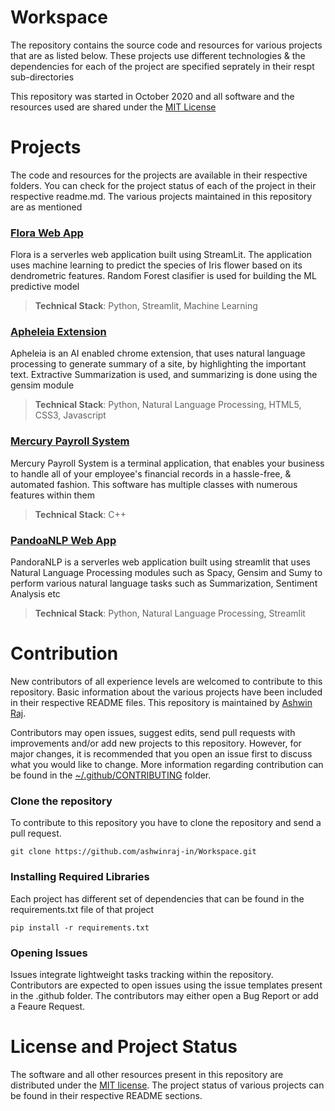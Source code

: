 # Workspace
The repository contains the source code and resources for various projects that are as listed below. These projects use different technologies & the dependencies for each of the project are specified seprately in their respt sub-directories

This repository was started in October 2020 and all software and the resources used are shared under the [MIT License](https://github.com/ashwinraj-in/Workspace/blob/main/LICENSE)

# Projects
The code and resources for the projects are available in their respective folders. You can check for the project status of each of the project in their respective readme.md. The various projects maintained in this repository are as mentioned

### [Flora Web App](https://github.com/ashwinraj-in/Workspace/tree/main/FloraWebApp)
Flora is a serverles web application built using StreamLit. The application uses machine learning to predict the species of Iris flower based on its dendrometric features. Random Forest clasifier is used for building the ML predictive model
> **Technical Stack**: Python, Streamlit, Machine Learning

### [Apheleia Extension](https://github.com/ashwinraj-in/Workspace/tree/main/ApheleiaExtension)
Apheleia is an AI enabled chrome extension, that uses natural language processing to generate summary of a site, by highlighting the important text. Extractive Summarization is used, and summarizing is done using the gensim module
> **Technical Stack**: Python, Natural Language Processing, HTML5, CSS3, Javascript

### [Mercury Payroll System](https://github.com/ashwinraj-in/Workspace/tree/main/MercuryPayrollSystem)
Mercury Payroll System is a terminal application, that enables your business to handle all of your employee's financial records in a hassle-free, & automated fashion. This software has multiple classes with numerous features within them
> **Technical Stack**: C++

### [PandoaNLP Web App](https://github.com/ashwinraj-in/Workspace/tree/main/PandoraNLP)
PandoraNLP is a serverles web application built using streamlit that uses Natural Language Processing modules such as Spacy, Gensim and Sumy to perform various natural language tasks such as Summarization, Sentiment Analysis etc
> **Technical Stack**: Python, Natural Language Processing, Streamlit

# Contribution
New contributors of all experience levels are welcomed to contribute to this repository. Basic information about the various projects have been included in their respective README files. This repository is maintained by [Ashwin Raj](https://github.com/ashwinraj-in).

Contributors may open issues, suggest edits, send pull requests with improvements and/or add new projects to this repository. However, for major changes, it is recommended that you open an issue first to discuss what you would like to change. More information regarding contribution can be found in the [~/.github/CONTRIBUTING](https://github.com/ashwinraj-in/Workspace/tree/main/.github/CONTRIBUTING) folder.

### Clone the repository
To contribute to this repository you have to clone the repository and send a pull request.
```
git clone https://github.com/ashwinraj-in/Workspace.git
```
### Installing Required Libraries
Each project has different set of dependencies that can be found in the requirements.txt file of that project
```
pip install -r requirements.txt
```
### Opening Issues
Issues integrate lightweight tasks tracking within the repository. Contributors are expected to open issues using the issue templates present in the .github folder. The contributors may either open a Bug Report or add a Feaure Request.

# License and Project Status
The software and all other resources present in this repository are distributed under the [MIT license](https://github.com/ashwinraj-in/Workspace/blob/main/LICENSE). The project status of various projects can be found in their respective README sections.
